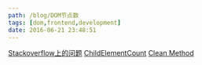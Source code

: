```yaml
---
path: /blog/DOM节点数
tags: [dom,frontend,development]
date: 2016-06-21 23:48:51
---
```


[Stackoverflow上的问题](http://stackoverflow.com/questions/18850507/new-line-increases-my-body-childnodes-count)
[ChildElementCount](https://developer.mozilla.org/en-US/docs/Web/API/ParentNode/childElementCount)
[Clean Method](http://www.sitepoint.com/removing-useless-nodes-from-the-dom/)

